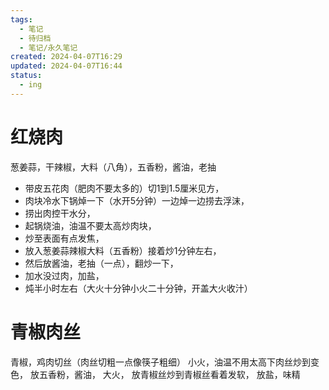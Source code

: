 ```yaml
---
tags:
  - 笔记
  - 待归档
  - 笔记/永久笔记
created: 2024-04-07T16:29
updated: 2024-04-07T16:44
status:
  - ing
---
```

# 红烧肉
葱姜蒜，干辣椒，大料（八角），五香粉，酱油，老抽
- 带皮五花肉（肥肉不要太多的）切1到1.5厘米见方，
- 肉块冷水下锅焯一下（水开5分钟）一边焯一边捞去浮沫，
- 捞出肉控干水分，
- 起锅烧油，油温不要太高炒肉块，
- 炒至表面有点发焦，
- 放入葱姜蒜辣椒大料（五香粉）接着炒1分钟左右，
- 然后放酱油，老抽（一点），翻炒一下，
- 加水没过肉，加盐，
- 炖半小时左右（大火十分钟小火二十分钟，开盖大火收汁）

# 青椒肉丝
青椒，鸡肉切丝（肉丝切粗一点像筷子粗细）
小火，油温不用太高下肉丝炒到变色，
放五香粉，酱油，
大火，
放青椒丝炒到青椒丝看着发软，
放盐，味精